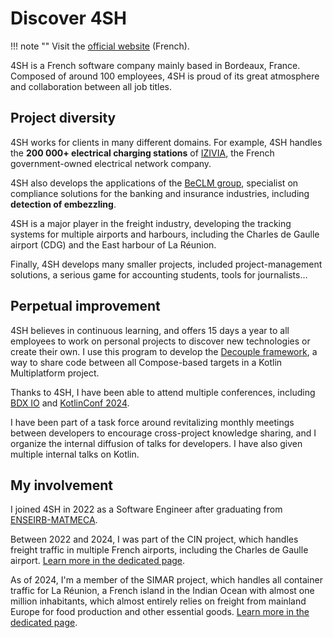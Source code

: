 # Discover 4SH

!!! note ""
    Visit the [official website](https://4sh.fr) (French).

4SH is a French software company mainly based in Bordeaux, France. Composed of around 100 employees, 4SH is proud of its great atmosphere and collaboration between all job titles.

## Project diversity

4SH works for clients in many different domains. For example, 4SH handles the **200 000+ electrical charging stations** of [IZIVIA](https://izivia.com/), the French government-owned electrical network company.

4SH also develops the applications of the [BeCLM group](https://www.beclm.com/), specialist on compliance solutions for the banking and insurance industries, including **detection of embezzling**.

4SH is a major player in the freight industry, developing the tracking systems for multiple airports and harbours, including the Charles de Gaulle airport (CDG) and the East harbour of La Réunion.

Finally, 4SH develops many smaller projects, included project-management solutions, a serious game for accounting students, tools for journalists…

## Perpetual improvement

4SH believes in continuous learning, and offers 15 days a year to all employees to work on personal projects to discover new technologies or create their own. I use this program to develop the [Decouple framework](https://gitlab.com/opensavvy/ui/decouple), a way to share code between all Compose-based targets in a Kotlin Multiplatform project.

Thanks to 4SH, I have been able to attend multiple conferences, including [BDX IO](https://bdxio.fr/) and [KotlinConf 2024](https://kotlinconf.com/2024).

I have been part of a task force around revitalizing monthly meetings between developers to encourage cross-project knowledge sharing, and I organize the internal diffusion of talks for developers.
I have also given multiple internal talks on Kotlin.

## My involvement

I joined 4SH in 2022 as a Software Engineer after graduating from [ENSEIRB-MATMECA](enseirb.md).

Between 2022 and 2024, I was part of the CIN project, which handles freight traffic in multiple French airports, including the Charles de Gaulle airport. [Learn more in the dedicated page](cin.md).

As of 2024, I'm a member of the SIMAR project, which handles all container traffic for La Réunion, a French island in the Indian Ocean with almost one million inhabitants, which almost entirely relies on freight from mainland Europe for food production and other essential goods. [Learn more in the dedicated page](simar.md).
